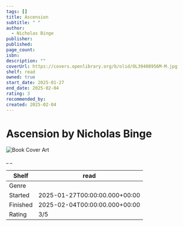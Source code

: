 ```yaml
---
tags: []
title: Ascension
subtitle: " "
author:
  - Nicholas Binge
publisher:
published:
page_count:
isbn:
description: ""
coverUrl: https://covers.openlibrary.org/b/olid/OL39408956M-M.jpg
shelf: read
owned: true
start_date: 2025-01-27
end_date: 2025-02-04
rating: 3
recommended_by:
created: 2025-02-04
---
```


# Ascension by Nicholas Binge

![Book Cover Art](https://covers.openlibrary.org/b/olid/OL39408956M-M.jpg)

_ _

| Shelf | read |
| --- | --- |
| Genre |  |
| Started | 2025-01-27T00:00:00.000+00:00 |
| Finished | 2025-02-04T00:00:00.000+00:00 |
| Rating | 3/5 |

